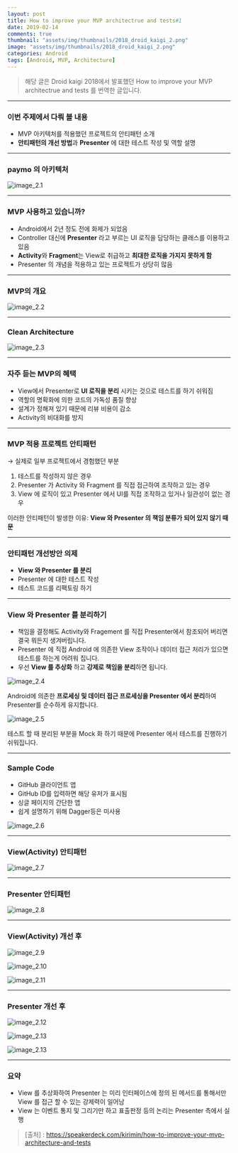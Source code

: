 ```yaml
---
layout: post
title: How to improve your MVP architectrue and tests#1
date: 2019-02-14
comments: true 
thumbnail: "assets/img/thumbnails/2018_droid_kaigi_2.png"
image: "assets/img/thumbnails/2018_droid_kaigi_2.png"
categories: Android
tags: [Android, MVP, Architecture]
---
```




> 해당 글은 Droid kaigi 2018에서 발표했던 How to improve your MVP architectrue and tests 를 번역한 글입니다.

------

### 이번 주제에서 다뤄 볼 내용

- MVP 아키텍처를 적용했던 프로젝트의 안티패턴 소개
- **안티패턴의 개선 방법**과 **Presenter** 에 대한 테스트 작성 및 역할 설명

------

### paymo 의 아키텍처

[^paymo]: 스마트 폰에서 더치페이 정산이 가능한 결제 앱

![image_2.1](/assets/img/2018_droid_kaigi/image_2.1.png)

------

### MVP 사용하고 있습니까?

- Android에서 2년 정도 전에 화제가 되었음
- Controller 대신에 **Presenter** 라고 부르는 UI 로직을 담당하는 클래스를 이용하고 있음
- **Activity**와 **Fragment**는 View로 취급하고 **최대한 로직을 가지지 못하게 함**
- Presenter 의 개념을 적용하고 있는 프로젝트가 상당히 많음

------

### MVP의 개요

![image_2.2](/assets/img/2018_droid_kaigi/image_2.2.png)

------

### Clean Architecture

![image_2.3](/assets/img/2018_droid_kaigi/image_2.3.png)

------

### 자주 듣는 MVP의 혜택

- View에서 Presenter로 **UI 로직을 분리** 시키는 것으로 테스트를 하기 쉬워짐
- 역할의 명확화에 의한 코드의 가독성 품질 향상
- 설계가 정해져 있기 때문에 리뷰 비용이 감소
- Activity의 비대화를 방지

---



### MVP 적용 프로젝트 안티패턴 

→ 실제로 일부 프로젝트에서 경험했던 부분

1. 테스트를 작성하지 않은 경우
2. Presenter 가 Activity 와 Fragment 를 직접 접근하여 조작하고 있는 경우
3. View 에 로직이 있고 Presenter 에서 UI를 직접 조작하고 있거나 일관성이 없는 경우

이러한 안티패턴이 발생한 이유: **View 와 Presenter 의 책임 분류가 되어 있지 않기 때문**

------

### 안티패턴 개선방안 의제

- **View 와 Presenter 를 분리**
- Presenter 에 대한 테스트 작성
- 테스트 코드를 리팩토링 하기

---

### View 와 Presenter 를 분리하기

- 책임을 결정해도 Activity와 Fragement 를 직접 Presenter에서 참조되어 버리면 결국 뭐든지 생겨버립니다.
- Presenter 에 직접 Android 에 의존한 View 조작이나 데이터 접근 처리가 있으면 테스트를 하는게 어려워 집니다.
- 우선 **View 를 추상화** 하고 **강제로 책임을 분리**하면 됩니다.

![image_2.4](/assets/img/2018_droid_kaigi/image_2.4.png)



Android에 의존한 **프로세싱 및 데이터 접근 프로세싱을 Presenter 에서 분리**하여 Presenter를 순수하게 유지합니다.



![image_2.5](/assets/img/2018_droid_kaigi/image_2.5.png)



테스트 할 때 분리된 부분을 Mock 화 하기 때문에 Presenter 에서 테스트를 진행하기 쉬워집니다.

------

### Sample Code

- GitHub 클라이언트 앱
- GitHub ID를 입력하면 해당 유저가 표시됨
- 싱글 페이지의 간단한 앱
- 쉽게 설명하기 위해 Dagger등은 미사용

![image_2.6](/assets/img/2018_droid_kaigi/image_2.6.png)

---

### View(Activity) 안티패턴 

![image_2.7](/assets/img/2018_droid_kaigi/image_2.7.png)

---

### Presenter 안티패턴

![image_2.8](/assets/img/2018_droid_kaigi/image_2.8.png)



------

### View(Activity) 개선 후

![image_2.9](/assets/img/2018_droid_kaigi/image_2.9.png)



![image_2.10](/assets/img/2018_droid_kaigi/image_2.10.png)

![image_2.11](/assets/img/2018_droid_kaigi/image_2.11.png)

---

### Presenter 개선 후

![image_2.12](/assets/img/2018_droid_kaigi/image_2.12.png)



![image_2.13](/assets/img/2018_droid_kaigi/image_2.13.png)



![image_2.13](/assets/img/2018_droid_kaigi/image_2.13.png)

---

### 요약

- View 를 추상화하여 Presenter 는 미리 인터페이스에 정의 된 메서드를 통해서만 View 를 접근 할 수 있는 강제력이 일어남
- View 는 이벤트 통지 및 그리기만 하고 표출판정 등의 논리는 Presenter 측에서 실행



> [출처] : https://speakerdeck.com/kirimin/how-to-improve-your-mvp-architecture-and-tests

